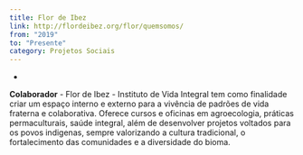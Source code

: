 ```yaml
---
title: Flor de Ibez
link: http://flordeibez.org/flor/quemsomos/
from: "2019"
to: "Presente"
category: Projetos Sociais
---
```

- 
**Colaborador** - Flor de Ibez - Instituto de Vida Integral tem como finalidade criar um espaço interno e externo para a vivência de padrões de vida fraterna e colaborativa. Oferece cursos e oficinas em agroecologia, práticas permaculturais, saúde integral, além de desenvolver projetos voltados para os povos indigenas, sempre valorizando a cultura tradicional, o fortalecimento das comunidades e a diversidade do bioma.

